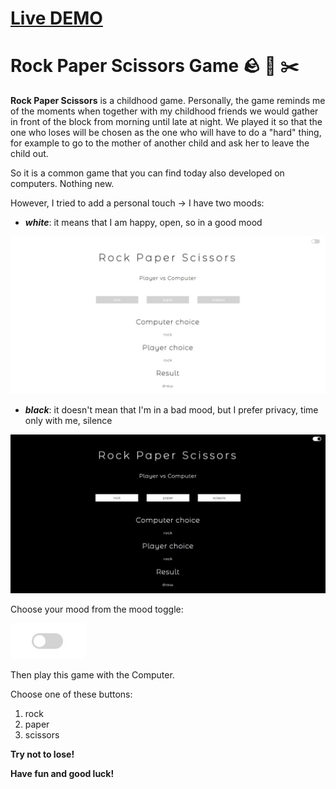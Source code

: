 # [Live DEMO](https://rusdiana97.github.io/rps-game.github.io/)
# Rock Paper Scissors Game :rock: :page_facing_up: :scissors:

**Rock Paper Scissors** is a childhood game. Personally, the game reminds me of the moments when together with my childhood friends we would gather in front of the block from morning until late at night. We played it so that the one who loses will be chosen as the one who will have to do a "hard" thing, for example to go to the mother of another child and ask her to leave the child out.

So it is a common game that you can find today also developed on computers. Nothing new.

However, I tried to add a personal touch -> I have two moods:

- **_white_**: it means that I am happy, open, so in a good mood

![This is 1.jpg](images/1.jpg)

- **_black_**: it doesn't mean that I'm in a bad mood, but I prefer privacy, time only with me, silence

![This is 2.jpg](images/2.jpg)

Choose your mood from the mood toggle:

![This is 3.jpg](images/3.jpg)

Then play this game with the Computer.

Choose one of these buttons: 
1. rock
2. paper
3. scissors

**Try not to lose!**

**Have fun and good luck!**
